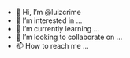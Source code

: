 - 👋 Hi, I’m @luizcrime
- 👀 I’m interested in ...
- 🌱 I’m currently learning ...
- 💞️ I’m looking to collaborate on ...
- 📫 How to reach me ...

<!---
luizcrime/luizcrime is a ✨ special ✨ repository because its `README.md` (this file) appears on your GitHub profile.
You can click the Preview link to take a look at your changes.
--->
